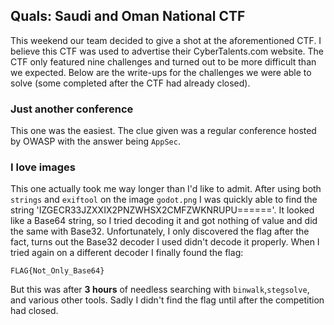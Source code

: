## Quals: Saudi and Oman National CTF
This weekend our team decided to give a shot at the aforementioned CTF. I believe this CTF was used to advertise their CyberTalents.com website. The CTF only featured nine challenges and turned out to be more difficult than we expected. Below are the write-ups for the challenges we were able to solve (some completed after the CTF had already closed).

### Just another conference
This one was the easiest. The clue given was a regular conference hosted by OWASP with the answer being `AppSec`.

### I love images
This one actually took me way longer than I'd like to admit. After using both `strings` and `exiftool` on the image `godot.png` I was quickly able to find the string 'IZGECR33JZXXIX2PNZWHSX2CMFZWKNRUPU======'. It looked like a Base64 string, so I tried decoding it and got nothing of value and did the same with Base32. Unfortunately, I only discovered the flag after the fact, turns out the Base32 decoder I used didn't decode it properly. When I tried again on a different decoder I finally found the flag:
```
FLAG{Not_Only_Base64}
```
But this was after **3 hours** of needless searching with `binwalk`,`stegsolve`, and various other tools. Sadly I didn't find the flag until after the competition had closed.
